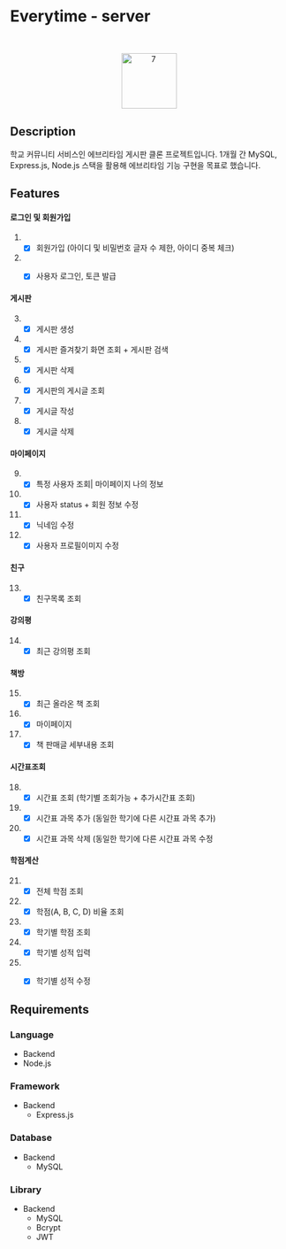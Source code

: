 # Everytime - server
<br/>
<p align="center">
  <img width="100" alt="7" src="https://user-images.githubusercontent.com/71836751/107924570-83bf1080-6fb6-11eb-927b-9b13b0c2423c.png">
</p>

## Description

학교 커뮤니티 서비스인 에브리타임 게시판 클론 프로젝트입니다. 1개월 간 MySQL, Express.js, Node.js 스택을 활용해 에브리타임 기능 구현을 목표로 했습니다.


## Features

#### 로그인 및 회원가입
1.  - [X] 회원가입 (아이디 및 비밀번호 글자 수 제한, 아이디 중복 체크)
2.  - [X] 사용자 로그인, 토큰 발급

 
#### 게시판
3. - [X] 게시판 생성
4. - [X] 게시판 즐겨찾기 화면 조회 + 게시판 검색
5. - [X] 게시판 삭제
6. - [X] 게시판의 게시글 조회
7. - [X] 게시글 작성
8. - [X] 게시글 삭제

#### 마이페이지
9. - [X] 특정 사용자 조회| 마이페이지 나의 정보
10. - [X] 사용자 status + 회원 정보 수정
11. - [X] 닉네임 수정
12. - [X] 사용자 프로필이미지 수정

#### 친구
13. - [X] 친구목록 조회

#### 강의평
14. - [X] 최근 강의평 조회

#### 책방
15. - [X] 최근 올라온 책 조회
16. - [X] 마이페이지
17. - [X] 책 판매글 세부내용 조회

#### 시간표조회
18. - [X] 시간표 조회 (학기별 조회가능 + 추가시간표 조회)
19. - [X] 시간표 과목 추가 (동일한 학기에 다른 시간표 과목 추가)
20. - [X] 시간표 과목 삭제 (동일한 학기에 다른 시간표 과목 수정

#### 학점계산
21. - [X] 전체 학점 조회
22. - [X] 학점(A, B, C, D) 비율 조회
23. - [X] 학기별 학점 조회
24. - [X] 학기별 성적 입력
25. - [X] 학기별 성적 수정


## Requirements

### Language
 - Backend
  - Node.js
  
### Framework
- Backend
  - Express.js
  
### Database
- Backend
  - MySQL
  
### Library
- Backend
  - MySQL
  - Bcrypt
  - JWT



